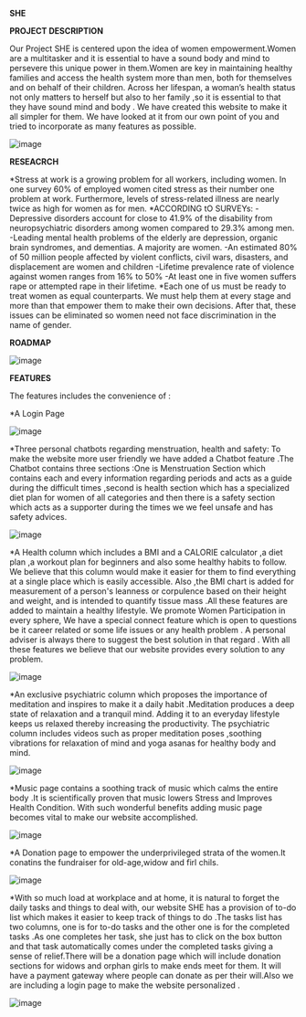 **SHE**

**PROJECT DESCRIPTION**

Our Project SHE is centered upon the idea of women empowerment.Women are a multitasker and it is essential to have a sound body and mind to persevere this unique power in them.Women are key in maintaining healthy families and access the health system more than men, both for themselves and on behalf of their children. Across her lifespan, a woman’s health status not only  matters to herself but also to her family ,so it is essential to that they have sound mind and body .
We have created this website to make it all simpler for them. We have looked at it from our own point of you and tried to incorporate as many features as possible.


![image](https://user-images.githubusercontent.com/76087547/111888274-1fea9600-8a01-11eb-9e44-c3aa3ec7ad4f.png)

**RESEACRCH**

*Stress at work is a growing problem for all workers, including women. In one survey 60% of employed women cited stress as their number one problem at work. Furthermore, levels of stress-related illness are nearly twice as high for women as for men.
*ACCORDING tO SURVEYs:
-Depressive disorders account for close to 41.9% of the disability from neuropsychiatric disorders among women compared to 29.3% among men.
-Leading mental health problems of the elderly are depression, organic brain syndromes, and dementias. A majority are women.
-An estimated 80% of 50 million people affected by violent conflicts, civil wars, disasters, and displacement are women and children
-Lifetime prevalence rate of violence against women ranges from 16% to 50%
-At least one in five women suffers rape or attempted rape in their lifetime.
*Each one of us must be ready to treat women as equal counterparts. We must help them at every stage and more than that empower them to make their own decisions. After that, these issues can be eliminated so women need not face discrimination in the name of gender.

**ROADMAP**

![image](https://user-images.githubusercontent.com/76087547/111888225-9c30a980-8a00-11eb-9029-d1c1b39182b1.png)

**FEATURES**

The features includes the convenience of :

*A Login Page

![image](https://user-images.githubusercontent.com/76087547/111888417-478e2e00-8a02-11eb-83fc-8d364bee4246.png)


*Three personal chatbots regarding menstruation, health and safety: To make the website more user friendly we have added a Chatbot feature .The Chatbot contains three sections :One is Menstruation Section which contains each and every information regarding periods and acts as a guide during the difficult times ,second is health section which has a specialized diet plan for women of all categories and then there is a safety section which acts as a supporter during the times we we feel unsafe and has safety advices. 

![image](https://user-images.githubusercontent.com/76087547/111888399-2b8a8c80-8a02-11eb-90bd-5925a9574ef9.png)


*A Health column which includes a BMI and a CALORIE calculator ,a diet plan ,a workout plan for beginners and also some healthy habits to follow. We believe that this column would make it easier for them to find everything at a single place which is easily accessible. Also ,the BMI chart is added for measurement of a person's leanness or corpulence based on their height and weight, and is intended to quantify tissue mass .All these features are added to maintain a healthy lifestyle. 
We promote Women Participation in every sphere, We have a special connect feature which is open to questions be it career related or some life issues or any health problem . A personal adviser is always there to suggest the best solution in that regard . With all these features we believe that our website provides every solution to any problem.

![image](https://user-images.githubusercontent.com/76087547/111888431-6391cf80-8a02-11eb-9e5f-00a420624aea.png)


*An exclusive psychiatric column which proposes the importance of meditation and inspires to make it a daily habit .Meditation produces a deep state of relaxation and a tranquil mind. Adding it to an everyday lifestyle keeps us relaxed thereby increasing the productivity. The psychiatric column includes videos such as proper meditation poses ,soothing vibrations for relaxation of mind and yoga asanas for healthy body and mind.

![image](https://user-images.githubusercontent.com/76087547/111888447-8f14ba00-8a02-11eb-9a90-65591dffd0b0.png)


*Music page contains a soothing track of music which calms the entire body .It is scientifically proven that music lowers Stress and Improves Health Condition. With such wonderful benefits adding music page becomes vital to make our website accomplished.

![image](https://user-images.githubusercontent.com/76087547/111888454-b1a6d300-8a02-11eb-9a92-063f738bef37.png)


*A Donation page to empower the underprivileged strata of the women.It conatins the fundraiser for old-age,widow and firl chils.

![image](https://user-images.githubusercontent.com/76087547/111888421-4eb53c00-8a02-11eb-9a64-9b2d060d9b83.png)


*With so much load at workplace and at home, it is natural to forget the daily tasks and things to deal with, our website SHE has a provision of to-do list which makes it easier to keep track of things to do .The tasks list has two columns, one is for to-do tasks and the other one is for the completed tasks .As one completes her task, she just has to click on the box button and that task automatically comes under the completed tasks giving a sense of relief.There will be a donation page which will include donation sections for widows and orphan girls to make ends meet for them. It will have a payment gateway where people can donate as per their will.Also we are including a login page to make the website personalized .

![image](https://user-images.githubusercontent.com/76087547/111888428-5c6ac180-8a02-11eb-903b-065c6fa19a91.png)




